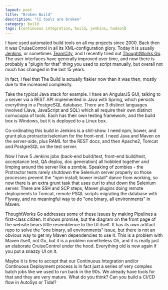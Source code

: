 ```yaml
---
layout: post
title: "Broken Build"
description: "CI tools are broken"
category: build
tags: [continuous integration, build, jenkins, hudson]
---
```


I have used automated build tools on all my projects since 2000.  Back then it was CruiseControl in all its XML-configuration glory.  Today it is usually [Jenkins](https://jenkins-ci.org/), or sometimes [TeamCity](https://www.jetbrains.com/teamcity/), and I recently tried out [ThoughtWorks Go](http://go.cd).  The user interfaces have generally improved over time, and now there is probably a "plugin for that" thing you used to script manually, but overall not much has changed in the last 15 years.

In fact, I feel that The Build is actually flakier now than it was then, mostly due to the increased complexity.

Take the typical Java stack for example.  I have an AngularJS GUI, talking to a server via a REST API implemented in Java with Spring, which persists everything in a PostgreSQL database.  There are 3 distinct languages involved (Java, JavaScript and SQL) which all require their own distinct cornucopia of tools.  Each has their own testing framework, and the build box is Windows, but it is deployed to a Linux box.

Co-ordinating this build in Jenkins is a shit-show.  I need npm, bower, and grunt plus protractor/selenium for the front-end.  I need Java and Maven on the server-side, plus RAML for the REST docs, and then Apache2, Tomcat and PostgreSQL on the test server. 

Now I have 5 Jenkins jobs (back-end build/test, front-end build/test, acceptance test, QA deploy, doc generation) all hobbled together and limping around the server like a zombie.  Speaking of zombies - the Protractor tests rarely shutdown the Selenium server properly so those processes prevent the "npm install; bower install" dance from working, so now there is an extra grunt task that uses curl to shut down the Selenium server. There are SSH and SCP steps, Maven plugins doing remote deployments to Tomcat, remote PSQL scripts migrating the database with Flyway, and no meaningful way to do "one binary, all environments" in Maven.

ThoughtWorks Go addresses some of these issues by making Pipelines a first-class citizen. It shows promise, but the diagram on the front page of the website bears little resemblence to the UI itself. It has its own artifact repo to solve the "one binary, all environments" issue, but there is not an obvious way to get my Maven dependencies to use it. This is a problem with Maven itself, not Go, but it is a problem nonetheless  Oh, and it is really just an elaborate CruiseControl under the hood. Everything old is new again if you put a snazzy UI on it.

Maybe it is time to accept that our Continuous Integration and/or Continuous Deployment process is in fact just a series of very complex batch jobs like we used to run back in the 90s.  We already have tools for that and they are very mature.  What do you think? Can you build a CI/CD flow in AutoSys or Tidal?
